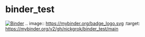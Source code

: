 # binder_test
[![Binder](https://mybinder.org/badge_logo.svg)](https://mybinder.org/v2/gh/nickgrok/binder_test/main)
.. image:: https://mybinder.org/badge_logo.svg
 :target: https://mybinder.org/v2/gh/nickgrok/binder_test/main
